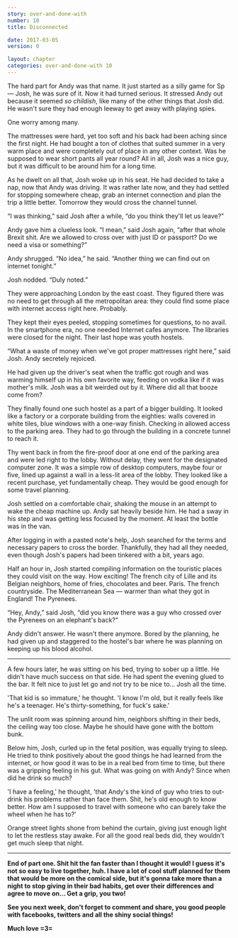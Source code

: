 ```yaml
---
story: over-and-done-with
number: 10
title: Disconnected

date: 2017-03-05
version: 0

layout: chapter
categories: over-and-done-with 10
---
```

The hard part for Andy was that name. It just started as a silly game for Sp — Josh, he was sure of it. Now it had turned serious. It stressed Andy out because it seemed *so childish*, like many of the other things that Josh did. He wasn't sure they had enough leeway to get away with playing spies.

One worry among many.

The mattresses were hard, yet too soft and his back had been aching since the first night. He had bought a ton of clothes that suited summer in a very warm place and were completely out of place in any other context. Was he supposed to wear short pants all year round? All in all, Josh was a nice guy, but it was difficult to be around him for a long time.

As he dwelt on all that, Josh woke up in his seat. He had decided to take a nap, now that Andy was driving. It was rather late now, and they had settled for stopping somewhere cheap, grab an internet connection and plan the trip a little better. Tomorrow they would cross the channel tunnel.

“I was thinking,” said Josh after a while, “do you think they'll let us leave?”

Andy gave him a clueless look. “I mean,” said Josh again, “after that whole Brexit shit. Are we allowed to cross over with just ID or passport? Do we need a visa or something?”

Andy shrugged. “No idea,” he said. “Another thing we can find out on internet tonight.”

Josh nodded. “Duly noted.”

They were approaching London by the east coast. They figured there was no need to get through all the metropolitan area: they could find some place with internet access right here. Probably.

They kept their eyes peeled, stopping sometimes for questions, to no avail. In the smartphone era, no one needed Internet cafes anymore. The libraries were closed for the night. Their last hope was youth hostels.

“What a waste of money when we've got proper mattresses right here,” said Josh. Andy secretely rejoiced.

He had given up the driver's seat when the traffic got rough and was warming himself up in his own favorite way, feeding on vodka like if it was mother's milk. Josh was a bit weirded out by it. Where did all that booze come from?

They finally found one such hostel as a part of a bigger building. It looked like a factory or a corporate building from the eighties: walls covered in white tiles, blue windows with a one-way finish. Checking in allowed access to the parking area. They had to go through the building in a concrete tunnel to reach it.

Thy went back in from the fire-proof door at one end of the parking area and were led right to the lobby. Without delay, they went for the designated computer zone. It was a simple row of desktop computers, maybe four or five, lined up against a wall in a less-lit area of the lobby. They looked like a recent purchase, yet fundamentally cheap. They would be good enough for some travel planning.

Josh settled on a comfortable chair, shaking the mouse in an attempt to wake the cheap machine up. Andy sat heavily beside him. He had a sway in his step and was getting less focused by the moment. At least the bottle was in the van.

After logging in with a pasted note's help, Josh searched for the terms and necessary papers to cross the border. Thankfully, they had all they needed, even though Josh's papers had been tinkered with a bit, years ago.

Half an hour in, Josh started compiling information on the touristic places they could visit on the way. How exciting! The french city of Lille and its Belgian neighbors, home of fries, chocolates and beer. Paris. The french countryside. The Mediterranean Sea — warmer than what they got in England! The Pyrenees.

“Hey, Andy,” said Josh, “did you know there was a guy who crossed over the Pyrenees on an elephant's back?”

Andy didn't answer. He wasn't there anymore. Bored by the planning, he had given up and staggered to the hostel's bar where he was planning on keeping up his blood alcohol.

***

A few hours later, he was sitting on his bed, trying to sober up a little. He didn't have much success on that side. He had spent the evening glued to the bar. It felt nice to just let go and not try to be nice to… Josh all the time.

'That kid is so immature,' he thought. 'I know I'm old, but it really feels like he's a teenager. He's thirty-something, for fuck's sake.'

The unlit room was spinning around him, neighbors shifting in their beds, the ceiling way too close. Maybe he should have gone with the bottom bunk.

Below him, Josh, curled up in the fetal position, was equally trying to sleep. He tried to think positively about the good things he had learned from the internet, or how good it was to be in a real bed from time to time, but there was a gripping feeling in his gut. What was going on with Andy? Since when did he drink so much?

'I have a feeling,' he thought, 'that Andy's the kind of guy who tries to out-drink his problems rather than face them. Shit, he's old enough to know better. How am I supposed to travel with someone who can barely take the wheel when he has to?'

Orange street lights shone from behind the curtain, giving just enough light to let the restless stay awake. For all the good real beds did, they wouldn't get much sleep that night.

***

**End of part one. Shit hit the fan faster than I thought it would! I guess it's not so easy to live together, huh. I have a lot of cool stuff planned for them that would be more on the comical side, but it's gonna take more than a night to stop giving in their bad habits, get over their differences and agree to move on… Get a grip, you two!**

**See you next week, don't forget to comment and share, you good people with facebooks, twitters and all the shiny social things!**

**Much love =3=**

